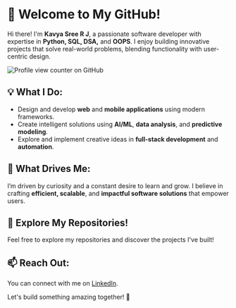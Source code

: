 # 🌟 Welcome to My GitHub!

Hi there! I'm **Kavya Sree R J**, a passionate software developer with expertise in **Python, SQL, DSA,** and **OOPS**. I enjoy building innovative projects that solve real-world problems, blending functionality with user-centric design.

![Profile view counter on GitHub](https://komarev.com/ghpvc/?username=KavyaSreeRJ09)

## 💡 What I Do:

- Design and develop **web** and **mobile applications** using modern frameworks.
- Create intelligent solutions using **AI/ML**, **data analysis**, and **predictive modeling**.
- Explore and implement creative ideas in **full-stack development** and **automation**.

## 🌱 What Drives Me:
I’m driven by curiosity and a constant desire to learn and grow. I believe in crafting **efficient, scalable**, and **impactful software solutions** that empower users.

## 📂 Explore My Repositories!
Feel free to explore my repositories and discover the projects I've built!

## 📫 Reach Out:
You can connect with me on [LinkedIn](https://www.linkedin.com/in/kavya-sree-r-j/).

Let's build something amazing together! 🚀
